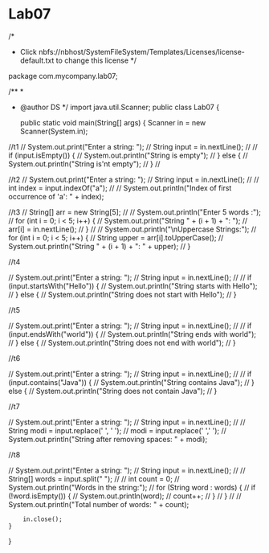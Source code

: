 # Lab07
/*
 * Click nbfs://nbhost/SystemFileSystem/Templates/Licenses/license-default.txt to change this license
 */

package com.mycompany.lab07;

/**
 *
 * @author DS
 */
import java.util.Scanner;
public class Lab07 {

    public static void main(String[] args) {
        Scanner in = new Scanner(System.in);

//t1
//        System.out.print("Enter a string: ");
//        String input = in.nextLine();
//
//        if (input.isEmpty()) {
//            System.out.println("String is empty");
//        } else {
//            System.out.println("String is'nt empty");
//        }
//


//t2
//         System.out.print("Enter a string: ");
//        String input = in.nextLine();
//
//        int index = input.indexOf("a");
//
//        System.out.println("Index of first occurrence of 'a': " + index);
    
    
//t3
//         String[] arr = new String[5];
//
//        System.out.println("Enter 5 words :");
//        for (int i = 0; i < 5; i++) {
//            System.out.print("String " + (i + 1) + ": ");
//            arr[i] = in.nextLine();
//        }
//
//        System.out.println("\nUppercase Strings:");
//        for (int i = 0; i < 5; i++) {
//            String upper = arr[i].toUpperCase();
//            System.out.println("String " + (i + 1) + ": " + upper);
//        }


//t4

// System.out.print("Enter a string: ");
//        String input = in.nextLine();
//
//        if (input.startsWith("Hello")) {
//            System.out.println("String starts with Hello");
//        } else {
//            System.out.println("String does not start with Hello");
//        }


//t5

//        System.out.print("Enter a string: ");
//        String input = in.nextLine();
//
//        if (input.endsWith("world")) {
//            System.out.println("String ends with world");
//        } else {
//            System.out.println("String does not end with world");
//        }


//t6

//   System.out.print("Enter a string: ");
//        String input = in.nextLine();
//
//        if (input.contains("Java")) {
//            System.out.println("String contains Java");
//        } else {
//            System.out.println("String does not contain Java");
//        }


//t7

//     System.out.print("Enter a string: ");
//        String input = in.nextLine();
//
//        String modi = input.replace(' ', ' ');
//        modi = input.replace(' ',' '); 
//        System.out.println("String after removing spaces: " + modi);

//t8

//    System.out.print("Enter a string: ");
//        String input = in.nextLine();
//
//        String[] words = input.split(" ");
//
//        int count = 0;
//        System.out.println("Words in the string:");
//        for (String word : words) {
//            if (!word.isEmpty()) {
//                System.out.println(word);
//                count++;
//            }
//        }
//
//       System.out.println("Total number of words: " + count);

        
        in.close();
    }
}
